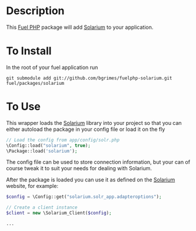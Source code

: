 # Description

This [Fuel PHP](http://fuelphp.com/) package will add [Solarium](http://www.solarium-project.org/) to your application. 

# To Install

In the root of your fuel application run 

    git submodule add git://github.com/bgrimes/fuelphp-solarium.git fuel/packages/solarium

# To Use

This wrapper loads the [Solarium](http://www.solarium-project.org/) library into your project so that you can either autoload the package
in your config file or load it on the fly
	
```php
// Load the config from app/config/solr.php
\Config::load("solarium", true); 
\Package::load('solarium');
```

The config file can be used to store connection information, but your can of course tweak it to suit your
needs for dealing with Solarium.

After the package is loaded you can use it as defined on the [Solarium](http://www.solarium-project.org/) website, for example:

```php  
$config = \Config::get("solarium.solr_app.adapteroptions");

// Create a client instance
$client = new \Solarium_Client($config);

...
```


